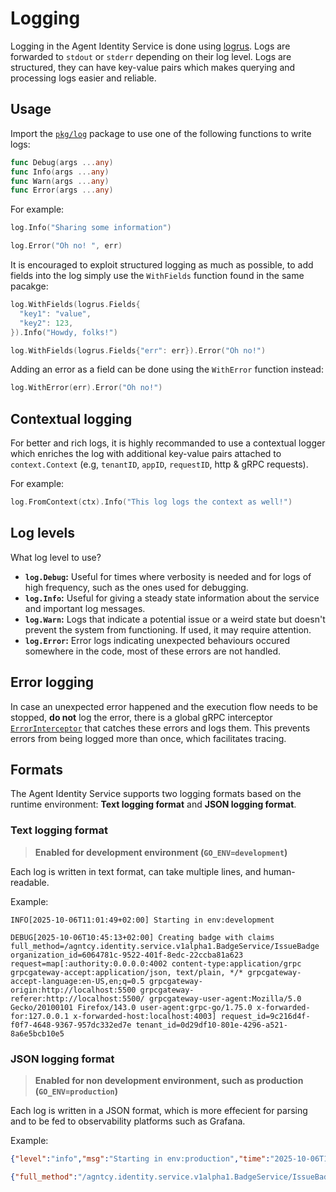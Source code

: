 # Logging

Logging in the Agent Identity Service is done using [logrus](https://github.com/sirupsen/logrus).
Logs are forwarded to `stdout` or `stderr` depending on their log level. Logs are structured, they can have key-value pairs which makes querying and processing logs easier and reliable.


## Usage

Import the [`pkg/log`](https://github.com/agntcy/identity-service/blob/main/backend/pkg/log/log.go) package to use one of the following functions to write logs:

```go
func Debug(args ...any)
func Info(args ...any)
func Warn(args ...any)
func Error(args ...any)
```

For example:

```go
log.Info("Sharing some information")

log.Error("Oh no! ", err)
```

It is encouraged to exploit structured logging as much as possible, to add fields into the log simply use the `WithFields` function found in the same pacakge:

```go
log.WithFields(logrus.Fields{
  "key1": "value",
  "key2": 123,
}).Info("Howdy, folks!")

log.WithFields(logrus.Fields{"err": err}).Error("Oh no!")
```

Adding an error as a field can be done using the `WithError` function instead:

```go
log.WithError(err).Error("Oh no!")
```

## Contextual logging

For better and rich logs, it is highly recommanded to use a contextual logger which enriches the log with additional key-value pairs attached to `context.Context` (e.g, `tenantID`, `appID`, `requestID`, http & gRPC requests).

For example:

```go
log.FromContext(ctx).Info("This log logs the context as well!")
```

## Log levels

What log level to use?

- **`log.Debug`:** Useful for times where verbosity is needed and for logs of high frequency, such as the ones used for debugging.
- **`log.Info`:** Useful for giving a steady state information about the service and important log messages.
- **`log.Warn`:** Logs that indicate a potential issue or a weird state but doesn't prevent the system from functioning. If used, it may require attention.
- **`log.Error`:** Error logs indicating unexpected behaviours occured somewhere in the code, most of these errors are not handled.

## Error logging

In case an unexpected error happened and the execution flow needs to be stopped, **do not** log the error, there is a global gRPC interceptor [`ErrorInterceptor`](https://github.com/agntcy/identity-service/blob/main/backend/internal/pkg/interceptors/error.go) that catches these errors and logs them. This prevents errors from being logged more than once, which facilitates tracing.

## Formats

The Agent Identity Service supports two logging formats based on the runtime environment: **Text logging format** and **JSON logging format**.

### Text logging format

> **Enabled for development environment (`GO_ENV=development`)**

Each log is written in text format, can take multiple lines, and human-readable.

Example:

```text
INFO[2025-10-06T11:01:49+02:00] Starting in env:development
```

```text
DEBUG[2025-10-06T10:45:13+02:00] Creating badge with claims full_method=/agntcy.identity.service.v1alpha1.BadgeService/IssueBadge organization_id=6064781c-9522-401f-8edc-22ccba81a623 request=map[:authority:0.0.0.0:4002 content-type:application/grpc grpcgateway-accept:application/json, text/plain, */* grpcgateway-accept-language:en-US,en;q=0.5 grpcgateway-origin:http://localhost:5500 grpcgateway-referer:http://localhost:5500/ grpcgateway-user-agent:Mozilla/5.0 Gecko/20100101 Firefox/143.0 user-agent:grpc-go/1.75.0 x-forwarded-for:127.0.0.1 x-forwarded-host:localhost:4003] request_id=9c216d4f-f0f7-4648-9367-957dc332ed7e tenant_id=0d29df10-801e-4296-a521-8a6e5bcb10e5
```

### JSON logging format

> **Enabled for non development environment, such as production (`GO_ENV=production`)**

Each log is written in a JSON format, which is more effecient for parsing and to be fed to observability platforms such as Grafana.

Example:

```json
{"level":"info","msg":"Starting in env:production","time":"2025-10-06T10:54:13+02:00"}
```

```json
{"full_method":"/agntcy.identity.service.v1alpha1.BadgeService/IssueBadge","level":"debug","msg":"Creating badge with claims: ...}","organization_id":"6064781c-9522-401f-8edc-22ccba81a623","request":{":authority":"0.0.0.0:4002","content-type":"application/grpc","grpcgateway-accept":"application/json, text/plain, */*","grpcgateway-accept-language":"en-US,en;q=0.5","grpcgateway-content-type":"application/json","grpcgateway-origin":"http://localhost:5500","grpcgateway-referer":"http://localhost:5500/","grpcgateway-user-agent":"Mozilla/5.0 Gecko/20100101 Firefox/143.0","user-agent":"grpc-go/1.75.0","x-forwarded-for":"127.0.0.1","x-forwarded-host":"localhost:4003"},"request_id":"2b35e522-47cc-4d8f-a50f-03b07f7070e8","tenant_id":"0d29df10-801e-4296-a521-8a6e5bcb10e5","time":"2025-10-06T10:58:00+02:00"}

```
